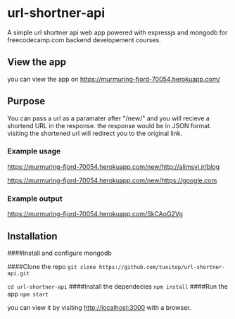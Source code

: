 # url-shortner-api
A simple url shortner api web app powered with expressjs and mongodb for
freecodecamp.com backend developement courses.

## View the app
you can view the app on https://murmuring-fjord-70054.herokuapp.com/

## Purpose
You can pass a url as a paramater after "/new/" and you will recieve a shortend
URL in the response. the response would be in JSON format. visiting the
shortened url will redirect you to the original link.

### Example usage

https://murmuring-fjord-70054.herokuapp.com/new/http://alimsvi.ir/blog

https://murmuring-fjord-70054.herokuapp.com/new/https://google.com

### Example output

https://murmuring-fjord-70054.herokuapp.com/SkCAoG2Vg

## Installation

####Install and configure mongodb

####Clone the repo
`git clone https://github.com/tuxitop/url-shortner-api.git`

`cd url-shortner-api`
####Install the dependecies
`npm install`
####Run the app
`npm start`

you can view it by visiting [http://localhost:3000](http://localhost:3000) with a browser.
